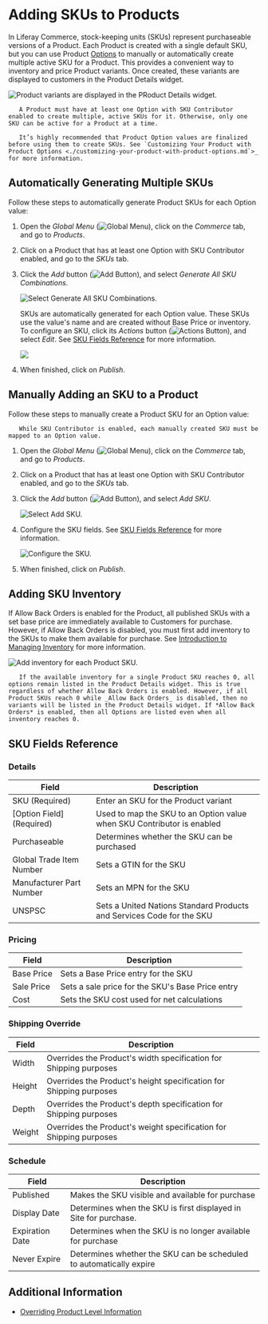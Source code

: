 # Adding SKUs to Products

In Liferay Commerce, stock-keeping units (SKUs) represent purchaseable versions of a Product. Each Product is created with a single default SKU, but you can use Product [Options](../products/customizing-your-product-with-product-options.md) to manually or automatically create multiple active SKU for a Product. This provides a convenient way to inventory and price Product variants. Once created, these variants are displayed to customers in the Product Details widget.

![Product variants are displayed in the PRoduct Details widget.](./adding-skus-to-products/images/01.png)

```important::
   A Product must have at least one Option with SKU Contributor enabled to create multiple, active SKUs for it. Otherwise, only one SKU can be active for a Product at a time.
   
   It’s highly recommended that Product Option values are finalized before using them to create SKUs. See `Customizing Your Product with Product Options <./customizing-your-product-with-product-options.md`>_ for more information.
```

## Automatically Generating Multiple SKUs

Follow these steps to automatically generate Product SKUs for each Option value:

1. Open the *Global Menu* (![Global Menu](../../../images/icon-applications-menu.png)), click on the *Commerce* tab, and go to *Products*.

1. Click on a Product that has at least one Option with SKU Contributor enabled, and go to the *SKUs* tab.

1. Click the *Add* button (![Add Button](../../../images/icon-add.png)), and select *Generate All SKU Combinations*.

   ![Select Generate All SKU Combinations.](./adding-skus-to-products/images/02.png)

   SKUs are automatically generated for each Option value. These SKUs use the value's name and are created without Base Price or inventory. To configure an SKU, click its *Actions* button (![Actions Button](../../../images/icon-actions.png)), and select *Edit*. See [SKU Fields Reference](#sku-fields-reference) for more information.

   ![](./adding-skus-to-products/images/03.png)

1. When finished, click on *Publish*.

## Manually Adding an SKU to a Product

Follow these steps to manually create a Product SKU for an Option value:

   ```important::
      While SKU Contributor is enabled, each manually created SKU must be mapped to an Option value.
   ```

1. Open the *Global Menu* (![Global Menu](../../../images/icon-applications-menu.png)), click on the *Commerce* tab, and go to *Products*.

1. Click on a Product that has at least one Option with SKU Contributor enabled, and go to the *SKUs* tab.

1. Click the *Add* button (![Add Button](../../../images/icon-add.png)), and select *Add SKU*.

   ![Select Add SKU.](./adding-skus-to-products/images/04.png)

1. Configure the SKU fields. See [SKU Fields Reference](#sku-fields-reference) for more information.

   ![Configure the SKU.](./adding-skus-to-products/images/05.png)

1. When finished, click on *Publish*.

## Adding SKU Inventory

If Allow Back Orders is enabled for the Product, all published SKUs with a set base price are immediately available to Customers for purchase. However, if Allow Back Orders is disabled, you must first add inventory to the SKUs to make them available for purchase. See [Introduction to Managing Inventory](../../managing-inventory/introduction-to-managing-inventory.md) for more information.

![Add inventory for each Product SKU.](./adding-skus-to-products/images/06.png)

```note::
   If the available inventory for a single Product SKU reaches 0, all options remain listed in the Product Details widget. This is true regardless of whether Allow Back Orders is enabled. However, if all Product SKUs reach 0 while _Allow Back Orders_ is disabled, then no variants will be listed in the Product Details widget. If *Allow Back Orders* is enabled, then all Options are listed even when all inventory reaches 0.
```

## SKU Fields Reference

### Details

| Field | Description |
| --- | --- |
| SKU (Required) | Enter an SKU for the Product variant |
| [Option Field] (Required) | Used to map the SKU to an Option value when SKU Contributor is enabled |
| Purchaseable | Determines whether the SKU can be purchased |
| Global Trade Item Number | Sets a GTIN for the SKU |
| Manufacturer Part Number | Sets an MPN for the SKU |
| UNSPSC | Sets a United Nations Standard Products and Services Code for the SKU |

### Pricing

| Field | Description |
| --- | --- |
| Base Price | Sets a Base Price entry for the SKU |
| Sale Price | Sets a sale price for the SKU's Base Price entry |
| Cost | Sets the SKU cost used for net calculations <!--true?--> |

### Shipping Override
<!-- Confirm -->
| Field | Description |
| --- | --- |
| Width | Overrides the Product's width specification for Shipping purposes |
| Height | Overrides the Product's height specification for Shipping purposes |
| Depth | Overrides the Product's depth specification for Shipping purposes |
| Weight | Overrides the Product's weight specification for Shipping purposes |

### Schedule

| Field | Description |
| --- | --- |
| Published | Makes the SKU visible and available for purchase |
| Display Date | Determines when the SKU is first displayed in Site for purchase. |
| Expiration Date | Determines when the SKU is no longer available for purchase |
| Never Expire | Determines whether the SKU can be scheduled to automatically expire |

## Additional Information

* [Overriding Product Level Information](./overriding-product-level-information.md)
